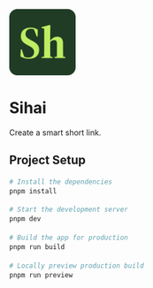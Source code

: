 <img src="./assets/images/logo.png" width="120px" />

# Sihai

Create a smart short link.

## Project Setup

```bash
# Install the dependencies
pnpm install

# Start the development server
pnpm dev

# Build the app for production
pnpm run build

# Locally preview production build
pnpm run preview
```
